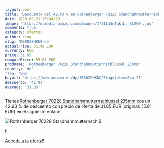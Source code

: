 ```yaml
---
layout: post
title: 'Descuento del 42.93 % en Rothenberger 70228 Standhahnmutternschlü'
date: 2020-09-21 15:04:29
image: 'https://m.media-amazon.com/images/I/311aSnTqklL._SL200_.jpg'
comments: true
category: ofertas
author: ring
slug: 'B000ZEHKNQ-de'
actualPrice: 31.85 EUR
currency: EUR
price: 31.85
comparePrice: 55.81 EUR
prodname: 'Rothenberger 70228 Standhahnmutternschlüssel 235mm'
country: 'de'
flag: '🇩🇪'
buyurl: 'https://www.amazon.de/dp/B000ZEHKNQ/?tag=tolees0ca-21'
descuento: '42.93'
average: '31.85'
---
```


Tienes [Rothenberger 70228 Standhahnmutternschlüssel 235mm](https://www.amazon.de/dp/B000ZEHKNQ/?tag=tolees0ca-21) con un 42.93 % de descuento con precio de oferta de 31.85 EUR (original: 55.81 EUR) en el siguiente enlace!

[![Rothenberger 70228 Standhahnmutternschlü](https://m.media-amazon.com/images/I/311aSnTqklL._SL200_.jpg)](https://www.amazon.de/dp/B000ZEHKNQ/?tag=tolees0ca-21)

ℹ️:


[Accede a la oferta!!](https://www.amazon.de/dp/B000ZEHKNQ/?tag=tolees0ca-21)
